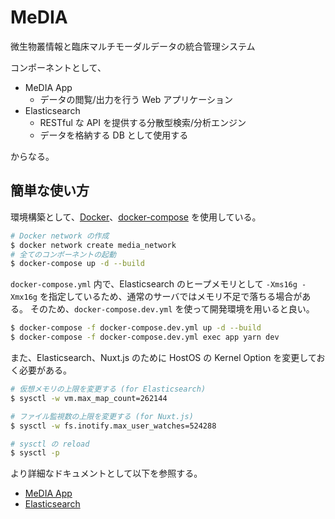 # MeDIA

微生物叢情報と臨床マルチモーダルデータの統合管理システム

コンポーネントとして、

- MeDIA App
  - データの閲覧/出力を行う Web アプリケーション
- Elasticsearch
  - RESTful な API を提供する分散型検索/分析エンジン
  - データを格納する DB として使用する

からなる。

## 簡単な使い方

環境構築として、[Docker](https://www.docker.com)、[docker-compose](https://docs.docker.com/compose/) を使用している。

```bash
# Docker network の作成
$ docker network create media_network
# 全てのコンポーネントの起動
$ docker-compose up -d --build
```

`docker-compose.yml` 内で、Elasticsearch のヒープメモリとして `-Xms16g -Xmx16g` を指定しているため、通常のサーバではメモリ不足で落ちる場合がある。
そのため、`docker-compose.dev.yml` を使って開発環境を用いると良い。

```bash
$ docker-compose -f docker-compose.dev.yml up -d --build
$ docker-compose -f docker-compose.dev.yml exec app yarn dev
```

また、Elasticsearch、Nuxt.js のために HostOS の Kernel Option を変更しておく必要がある。

```bash
# 仮想メモリの上限を変更する (for Elasticsearch)
$ sysctl -w vm.max_map_count=262144

# ファイル監視数の上限を変更する (for Nuxt.js)
$ sysctl -w fs.inotify.max_user_watches=524288

# sysctl の reload
$ sysctl -p
```

より詳細なドキュメントとして以下を参照する。

- [MeDIA App](https://github.com/suecharo/MeDIA/blob/develop/app/README.md)
- [Elasticsearch](https://github.com/suecharo/MeDIA/blob/develop/Elasticsearch/README.md)
